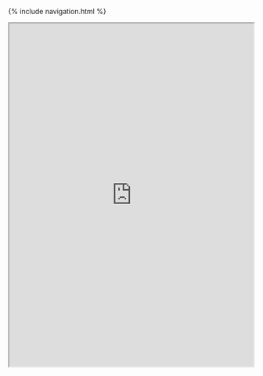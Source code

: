 {% include navigation.html %}

<iframe src="https://replit.com/@DanielLevy3/datastructures?embed=true#code/menu.py" width=500 height=700></iframe>
